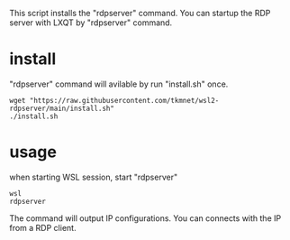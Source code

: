 This script installs the "rdpserver" command.
You can startup the RDP server with LXQT by "rdpserver" command.

# install
"rdpserver" command will avilable by run "install.sh" once.
```
wget "https://raw.githubusercontent.com/tkmnet/wsl2-rdpserver/main/install.sh"
./install.sh
```

# usage
when starting WSL session, start "rdpserver"
```
wsl
rdpserver
```
The command will output IP configurations.
You can connects with the IP from a RDP client.
